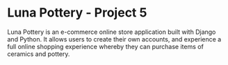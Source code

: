 # Luna Pottery - Project 5

<!-- Screenshot image goes here -->

Luna Pottery is an e-commerce online store application built with Django and Python. It allows users to create their own accounts, and experience a full online shopping experience whereby they can purchase items of ceramics and pottery.